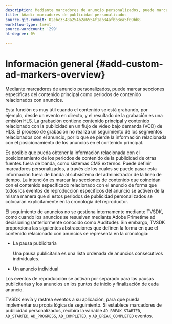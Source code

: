 ```yaml
---
description: Mediante marcadores de anuncio personalizados, puede marcar secciones específicas del contenido principal como periodos de contenido relacionados con anuncios.
title: Añadir marcadores de publicidad personalizados
source-git-commit: 02ebc3548a254b2a6554f1ab34afbb3ea5f09bb8
workflow-type: tm+mt
source-wordcount: '299'
ht-degree: 0%

---
```


# Información general {#add-custom-ad-markers-overview}

Mediante marcadores de anuncio personalizados, puede marcar secciones específicas del contenido principal como periodos de contenido relacionados con anuncios.

Esta función es muy útil cuando el contenido se está grabando, por ejemplo, desde un evento en directo, y el resultado de la grabación es una emisión HLS. La grabación contiene contenido principal y contenido relacionado con la publicidad en un flujo de vídeo bajo demanda (VOD) de HLS. El proceso de grabación no realiza un seguimiento de los segmentos relacionados con el anuncio, por lo que se pierde la información relacionada con el posicionamiento de los anuncios en el contenido principal.

Es posible que pueda obtener la información relacionada con el posicionamiento de los periodos de contenido de la publicidad de otras fuentes fuera de banda, como sistemas CMS externos. Puede definir marcadores personalizados, a través de los cuales se puede pasar esta información fuera de banda al subsistema del administrador de la línea de tiempo. La intención es marcar las secciones de contenido que coincidan con el contenido especificado relacionado con el anuncio de forma que todos los eventos de reproducción específicos del anuncio se activen de la misma manera que si estos periodos de publicidad personalizados se colocaran explícitamente en la cronología del reproductor.

El seguimiento de anuncios no se gestiona internamente mediante TVSDK, como cuando los anuncios se resuelven mediante Adobe Primetime ad decisioning (anteriormente conocido como Auditude). Sin embargo, TVSDK proporciona las siguientes abstracciones que definen la forma en que el contenido relacionado con anuncios se representa en la cronología:

* La pausa publicitaria

  Una pausa publicitaria es una lista ordenada de anuncios consecutivos individuales.
* Un anuncio individual

Los eventos de reproducción se activan por separado para las pausas publicitarias y los anuncios en los puntos de inicio y finalización de cada anuncio.

TVSDK envía y rastrea eventos a su aplicación, para que pueda implementar su propia lógica de seguimiento. Si establece marcadores de publicidad personalizados, recibirá la variable `AD_BREAK_STARTED`, `AD_STARTED`, `AD_PROGRESS`, `AD_COMPLETED`, y `AD_BREAK_COMPLETED` eventos.
